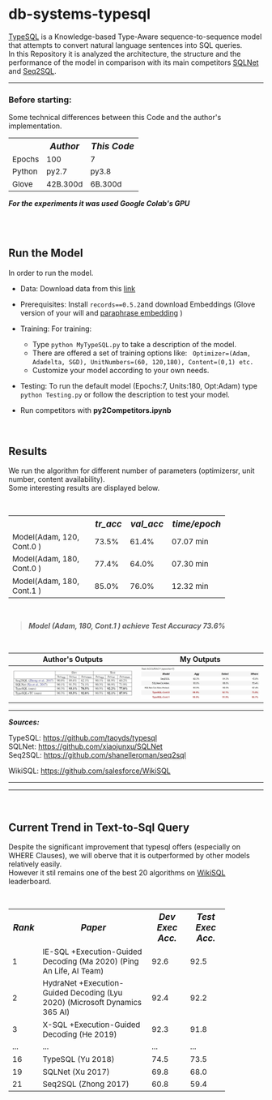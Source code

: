 # db-systems-typesql

[TypeSQL](https://arxiv.org/abs/1804.09769) is a Knowledge-based Type-Aware sequence-to-sequence model that attempts to convert natural language sentences into SQL queries. <br>
In this Repository it is analyzed the architecture, the structure and the performance of the model in comparison with its main competitors [SQLNet](https://arxiv.org/abs/1711.04436) and [Seq2SQL](https://arxiv.org/abs/1709.00103).

***

### Before starting:

Some technical differences between this Code and the author's implementation. 
<br>
<table style="margin-right: auto; width:85%;font-size:15px;border:1px;">
  <tr style="font-size:115%;font-weight:bold;font-style:italic; ">
    <th > </th> <th >Author</th> <th>This Code</th>     
  </tr>
  <tr>
    <td>Epochs</td> <td>100</td> <td>7</td>  
  </tr>
  <tr>
    <td>Python</td> <td>py2.7 </td> <td>py3.8</td> 
  </tr>
    <tr> 
    <td>Glove</td> <td>  42B.300d </td>  <td> 6B.300d</td> 
  </tr> 
</table>
<B><i>For the experiments it was used Google Colab's GPU</i></B>

<br> <br> 


## Run the Model
In order to run the model.
* Data: Download data from this [link](https://drive.google.com/file/d/1CGIRCjwf2bgmWl3UyjY1yJpP4nU---Q0/view)
* Prerequisites: Install ` records==0.5.2 `and download Embeddings (Glove version of your will and [paraphrase embedding](https://drive.google.com/file/d/1iWTowxEG1-KZyq-fHP6cb6dNqMh4eHiN/view) )

* Training: For training:
     * Type `python MyTypeSQL.py` to take a description of the model.
     * There are offered a set of training options like: ` Optimizer=(Adam, Adadelta, SGD), UnitNumbers=(60, 120,180), Content=(0,1) etc.`
     * Customize your model according to your own needs.
* Testing: To run the default model (Epochs:7, Units:180, Opt:Adam) type `python Testing.py`  or follow the description to test your model.
* Run competitors with **py2Competitors.ipynb**
 
<br>

## Results 

We run the algorithm for different number of parameters (optimizersr, unit number, content availability). <br>
Some interesting results are displayed below.


<br>
<table style="margin-right: auto; width:85%;font-size:15px;border:1px;">
  <tr style="font-size:115%;font-weight:bold;font-style:italic; ">
    <th > </th>   <th >tr_acc</th> <th>val_acc</th>    <th>time/epoch</th> 
  </tr>
  <tr>
    <td>Model(Adam, 120, Cont.0 )</td> <td>73.5%</td> <td>61.4% </td>  <td>07.07 min </td>  
  </tr>
  <tr>
    <td>Model(Adam, 180, Cont.0 )</td> <td> 77.4% </td> <td>64.0%</td>  <td>07.30 min </td>  
  </tr>
    <tr> 
    <td>Model(Adam, 180, Cont.1 )</td> <td>  85.0% </td>  <td> 76.0%</td> <td>12.32 min </td>  
  </tr> 
</table> <br>

> <B><i>Model (Adam, 180, Cont.1 ) achieve Test Accuracy 73.6% </i></B>

<br> 




Author's Outputs             |  My Outputs
:-------------------------:|:-------------------------:
![](Images/authors-resutls.jpg)  |![](Images/MyResult.jpg) 

***

<B><i>Sources:</i></B>

TypeSQL: https://github.com/taoyds/typesql <br>
SQLNet:  https://github.com/xiaojunxu/SQLNet <br>
Seq2SQL: https://github.com/shanelleroman/seq2sql

WikiSQL: https://github.com/salesforce/WikiSQL 

***
 
***
<br>

## Current Trend  in Text-to-Sql Query

Despite the significant improvement that typesql offers (especially on WHERE Clauses), we will oberve that it is outperformed by other models relatively easily. <br>
However it stil remains one of the best 20 algorithms on [WikiSQL](https://github.com/salesforce/WikiSQL) leaderboard.

<br>

<table style="margin-right: auto; width:85%;font-size:15px;border:1px;">
  <tr style="font-size:115%;font-weight:bold;font-style:italic; ">
    <th >Rank </th> <th >Paper</th>  <th >Dev Exec Acc.</th>  <th >Test Exec Acc.</th>  
  </tr>
  <tr>
 <td>1</td> 
    <td>IE-SQL
+Execution-Guided Decoding
(Ma 2020)
(Ping An Life, AI Team)</td>  <td>92.6 </td> <td> 92.5</td>
  </tr>
  <tr>
 <td>2</td> 
    <td>HydraNet
+Execution-Guided Decoding
(Lyu 2020)
(Microsoft Dynamics 365 AI)
      </td>  <td>92.4 	 </td> <td> 92.2</td>
  </tr>
  <tr>
 <td>3</td> 
    <td>
 X-SQL
+Execution-Guided Decoding
(He 2019)</td>  <td>92.3	  </td> <td> 	91.8</td>
  </tr>
  <tr>

  <tr>
 <td>...</td> <td>...</td>   <td>...</td> <td>...</td>
</tr>
  <tr>
    <td>16</td> 
    <td>TypeSQL (Yu 2018)  </td>   <td> 74.5</td> <td> 73.5</td>
  </tr>
   <tr>
    <td>19</td> 
    <td>SQLNet (Xu 2017)  </td>   <td> 69.8</td> <td>68.0 </td>
  </tr>
      <td>21</td> 
    <td>Seq2SQL (Zhong 2017)  </td>  <td> 60.8 </td> <td>59.4 </td>
  </tr
</table>



